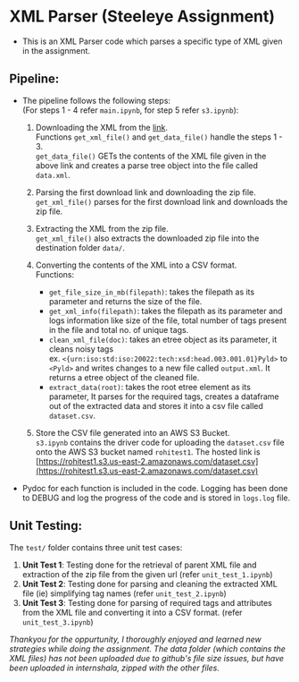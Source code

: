 # XML Parser (Steeleye Assignment)

- This is an XML Parser code which parses a specific type of XML given in the assignment.

## Pipeline:
- The pipeline follows the following steps:<br>
(For steps 1 - 4 refer `main.ipynb`, for step 5 refer `s3.ipynb`):
  1. Downloading the XML from the [link](https://registers.esma.europa.eu/solr/esma_registers_firds_files/select?q=*&fq=publication_date:%5B2021-01-17T00:00:00Z+TO+2021-01-19T23:59:59Z%5D&wt=xml&indent=true&start=0&rows=100). <br>
  Functions `get_xml_file()` and `get_data_file()` handle the steps 1 - 3. <br>
  `get_data_file()` GETs the contents of the XML file given in the above link and creates a parse tree object into the file called ` data.xml `.<br>
  2. Parsing the first download link and downloading the zip file. <br>
  `get_xml_file()` parses for the first download link and downloads the zip file.
  3. Extracting the XML from the zip file.<br>
  `get_xml_file()` also extracts the downloaded zip file into the destination folder `data/`.
  4. Converting the contents of the XML into a CSV format. <br>
    Functions:<br>
      - ` get_file_size_in_mb(filepath) `: takes the filepath as its parameter and returns the size of the file.
      - ` get_xml_info(filepath) `: takes the filepath as its parameter and logs information like size of the file, total number of tags present in the file and total no. of unique tags.
      - ` clean_xml_file(doc) `: takes an etree object as its parameter, it cleans noisy tags <br>
      ex. ` <{urn:iso:std:iso:20022:tech:xsd:head.003.001.01}Pyld> ` to ` <Pyld> ` and writes changes to a new file called ` output.xml `. It returns a etree object of the cleaned file.
      - ` extract_data(root) `: takes the root etree element as its parameter, It parses for the required tags, creates a dataframe out of the extracted data and stores it into a csv file called ` dataset.csv `.
  
  
  5. Store the CSV file generated into an AWS S3 Bucket. <br>
  ` s3.ipynb ` contains the driver code for uploading the ` dataset.csv ` file onto the AWS S3 bucket named ` rohitest1 `. The hosted link is [https://rohitest1.s3.us-east-2.amazonaws.com/dataset.csv](https://rohitest1.s3.us-east-2.amazonaws.com/dataset.csv)

- Pydoc for each function is included in the code. Logging has been done to DEBUG and log the progress of the code and is stored in ` logs.log ` file.

## Unit Testing:
The ` test/ ` folder contains three unit test cases: 
 1. **Unit Test 1**: Testing done for the retrieval of parent XML file and extraction of the zip file from the given url (refer ` unit_test_1.ipynb `)
 2. **Unit Test 2**: Testing done for parsing and cleaning the extracted XML file (ie) simplifying tag names (refer ` unit_test_2.ipynb `)
 3. **Unit Test 3**: Testing done for parsing of required tags and attributes from the XML file and converting it into a CSV format. (refer ` unit_test_3.ipynb `)



*Thankyou for the oppurtunity, I thoroughly enjoyed and learned new strategies while doing the assignment. The data folder (which contains the XML files) has not been uploaded due to github's file size issues, but have been uploaded in internshala, zipped with the other files.*
